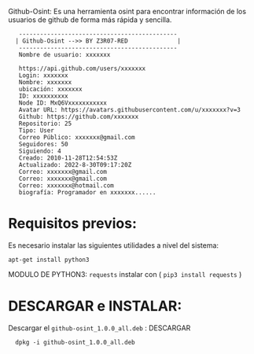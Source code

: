 Github-Osint: Es una herramienta osint para encontrar información de los usuarios de github de forma más rápida y sencilla.

```
   ---------------------------------------------
  | Github-Osint -->> BY Z3R07-RED              |
   ---------------------------------------------
   Nombre de usuario: xxxxxxx

   https://api.github.com/users/xxxxxxx
   Login: xxxxxxx
   Nombre: xxxxxxx
   ubicación: xxxxxxx
   ID: xxxxxxxxxx
   Node ID: MxQ6Vxxxxxxxxxxx
   Avatar URL: https://avatars.githubusercontent.com/u/xxxxxxx?v=3
   Github: https://github.com/xxxxxxx
   Repositorio: 25
   Tipo: User
   Correo Público: xxxxxxx@gmail.com
   Seguidores: 50
   Siguiendo: 4
   Creado: 2010-11-28T12:54:53Z
   Actualizado: 2022-8-30T09:17:20Z
   Correo: xxxxxxx@gmail.com
   Correo: xxxxxxx@gmail.com
   Correo: xxxxxxx@hotmail.com
   biografía: Programador en xxxxxxx......
```

Requisitos previos:
======

Es necesario instalar las siguientes utilidades a nivel del sistema:

```
apt-get install python3

```

MODULO DE PYTHON3: `requests` instalar con ( `pip3 install requests` )

DESCARGAR e INSTALAR:
======

Descargar el `github-osint_1.0.0_all.deb` : DESCARGAR

```
  dpkg -i github-osint_1.0.0_all.deb
```


